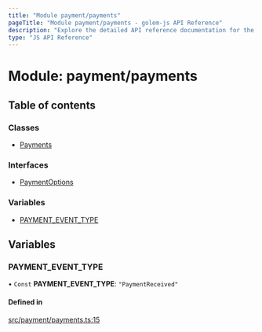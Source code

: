 ```yaml
---
title: "Module payment/payments"
pageTitle: "Module payment/payments - golem-js API Reference"
description: "Explore the detailed API reference documentation for the Module payment/payments within the golem-js SDK for the Golem Network."
type: "JS API Reference"
---
```

# Module: payment/payments

## Table of contents

### Classes

- [Payments](../classes/payment_payments.Payments)

### Interfaces

- [PaymentOptions](../interfaces/payment_payments.PaymentOptions)

### Variables

- [PAYMENT\_EVENT\_TYPE](payment_payments#payment_event_type)

## Variables

### PAYMENT\_EVENT\_TYPE

• `Const` **PAYMENT\_EVENT\_TYPE**: ``"PaymentReceived"``

#### Defined in

[src/payment/payments.ts:15](https://github.com/golemfactory/golem-js/blob/22da85c/src/payment/payments.ts#L15)
